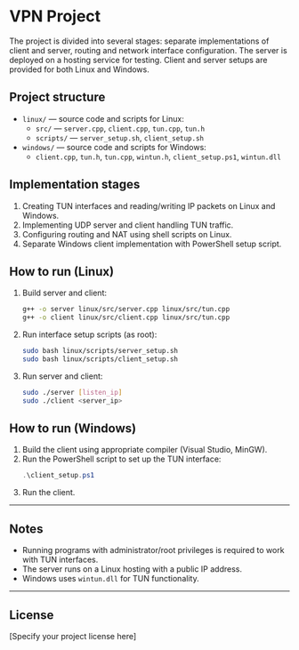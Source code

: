 # VPN Project

The project is divided into several stages: separate implementations of client and server, routing and network interface configuration. The server is deployed on a hosting service for testing. Client and server setups are provided for both Linux and Windows.

## Project structure

- `linux/` — source code and scripts for Linux:
  - `src/` — `server.cpp`, `client.cpp`, `tun.cpp`, `tun.h`
  - `scripts/` — `server_setup.sh`, `client_setup.sh`
- `windows/` — source code and scripts for Windows:
  - `client.cpp`, `tun.h`, `tun.cpp`, `wintun.h`, `client_setup.ps1`, `wintun.dll`

## Implementation stages

1. Creating TUN interfaces and reading/writing IP packets on Linux and Windows.
2. Implementing UDP server and client handling TUN traffic.
3. Configuring routing and NAT using shell scripts on Linux.
4. Separate Windows client implementation with PowerShell setup script.

## How to run (Linux)

1. Build server and client:
   ```bash
   g++ -o server linux/src/server.cpp linux/src/tun.cpp
   g++ -o client linux/src/client.cpp linux/src/tun.cpp
   ```
2. Run interface setup scripts (as root):
   ```bash
   sudo bash linux/scripts/server_setup.sh
   sudo bash linux/scripts/client_setup.sh
   ```
3. Run server and client:
   ```bash
   sudo ./server [listen_ip]
   sudo ./client <server_ip>
   ```

## How to run (Windows)

1. Build the client using appropriate compiler (Visual Studio, MinGW).
2. Run the PowerShell script to set up the TUN interface:
   ```powershell
   .\client_setup.ps1
   ```
3. Run the client.

---

## Notes

- Running programs with administrator/root privileges is required to work with TUN interfaces.
- The server runs on a Linux hosting with a public IP address.
- Windows uses `wintun.dll` for TUN functionality.

---

## License

[Specify your project license here]
